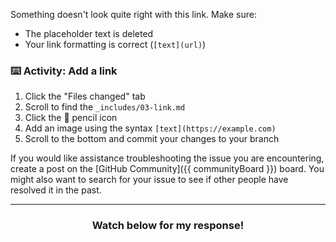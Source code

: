 Something doesn't look quite right with this link. Make sure:

- The placeholder text is deleted
- Your link formatting is correct (`[text](url)`)

### :keyboard: Activity: Add a link

1. Click the "Files changed" tab
1. Scroll to find the `_includes/03-link.md`
1. Click the :pencil: pencil icon
1. Add an image using the syntax `[text](https://example.com)`
1. Scroll to the bottom and commit your changes to your branch

If you would like assistance troubleshooting the issue you are encountering, create a post on the [GitHub Community]({{ communityBoard }}) board. You might also want to search for your issue to see if other people have resolved it in the past.

<hr>
<h3 align="center">Watch below for my response!</h3>
